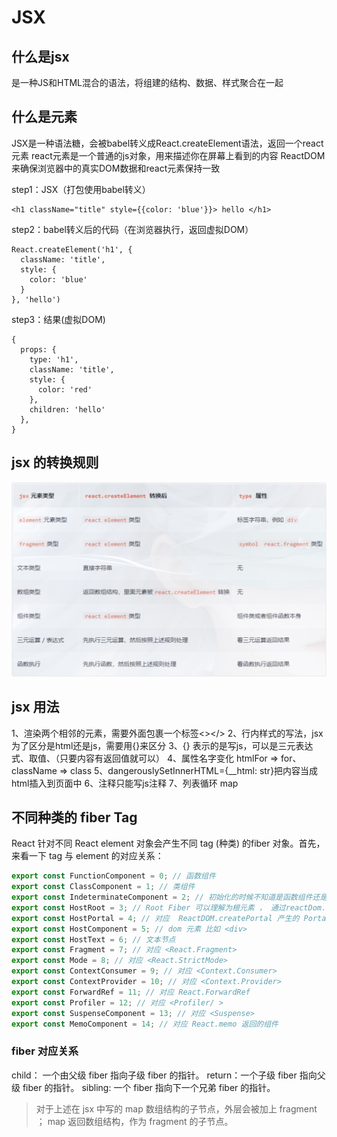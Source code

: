 # JSX

## 什么是jsx

是一种JS和HTML混合的语法，将组建的结构、数据、样式聚合在一起

## 什么是元素

JSX是一种语法糖，会被babel转义成React.createElement语法，返回一个react元素
react元素是一个普通的js对象，用来描述你在屏幕上看到的内容
ReactDOM来确保浏览器中的真实DOM数据和react元素保持一致

step1：JSX（打包使用babel转义）

```
<h1 className="title" style={{color: 'blue'}}> hello </h1>
```

step2：babel转义后的代码（在浏览器执行，返回虚拟DOM）

```
React.createElement('h1', {
  className: 'title',
  style: {
    color: 'blue'
  }
}, 'hello')
```

step3：结果(虚拟DOM)

```
{
  props: {
    type: 'h1',
    className: 'title',
    style: {
      color: 'red'
    },
    children: 'hello'
  },
}

```

<!-- cross-env DISABLE_NEW_JSX_TRANSFORM=TRUE 禁用jsx新转换器 -->

## jsx 的转换规则

![alt text](image.png)

## jsx 用法

1、渲染两个相邻的元素，需要外面包裹一个标签<></>
2、行内样式的写法，jsx为了区分是html还是js，需要用{}来区分
3、{} 表示的是写js，可以是三元表达式、取值、（只要内容有返回值就可以）
4、属性名字变化 htmlFor => for、className => class
5、dangerouslySetInnerHTML={\_\_html: str}把内容当成html插入到页面中
6、注释只能写js注释
7、列表循环 map

## 不同种类的 fiber Tag

React 针对不同 React element 对象会产生不同 tag (种类) 的fiber 对象。首先，来看一下 tag 与 element 的对应关系：

```javascript
export const FunctionComponent = 0; // 函数组件
export const ClassComponent = 1; // 类组件
export const IndeterminateComponent = 2; // 初始化的时候不知道是函数组件还是类组件
export const HostRoot = 3; // Root Fiber 可以理解为根元素 ， 通过reactDom.render()产生的根元素
export const HostPortal = 4; // 对应  ReactDOM.createPortal 产生的 Portal
export const HostComponent = 5; // dom 元素 比如 <div>
export const HostText = 6; // 文本节点
export const Fragment = 7; // 对应 <React.Fragment>
export const Mode = 8; // 对应 <React.StrictMode>
export const ContextConsumer = 9; // 对应 <Context.Consumer>
export const ContextProvider = 10; // 对应 <Context.Provider>
export const ForwardRef = 11; // 对应 React.ForwardRef
export const Profiler = 12; // 对应 <Profiler/ >
export const SuspenseComponent = 13; // 对应 <Suspense>
export const MemoComponent = 14; // 对应 React.memo 返回的组件
```

### fiber 对应关系

child： 一个由父级 fiber 指向子级 fiber 的指针。
return：一个子级 fiber 指向父级 fiber 的指针。
sibling: 一个 fiber 指向下一个兄弟 fiber 的指针。

> 对于上述在 jsx 中写的 map 数组结构的子节点，外层会被加上 fragment ；
> map 返回数组结构，作为 fragment 的子节点。
